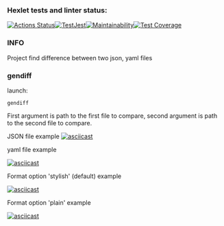 ### Hexlet tests and linter status:
[![Actions Status](https://github.com/jLukatar/frontend-project-46/workflows/hexlet-check/badge.svg)](https://github.com/jLukatar/frontend-project-46/actions)[![TestJest](https://github.com/jLukatar/frontend-project-46/actions/workflows/jestTests.yml/badge.svg?branch=main)](https://github.com/jLukatar/frontend-project-46/actions/workflows/jestTests.yml)[![Maintainability](https://api.codeclimate.com/v1/badges/f63dde256377cc9049e9/maintainability)](https://codeclimate.com/github/jLukatar/frontend-project-46/maintainability)[![Test Coverage](https://api.codeclimate.com/v1/badges/f63dde256377cc9049e9/test_coverage)](https://codeclimate.com/github/jLukatar/frontend-project-46/test_coverage)
### INFO

Project find difference between two json, yaml files

### gendiff

launch:
```
gendiff
```
First argument is path to the first file to compare, second argument is path to the second file  to compare.

JSON file example
[![asciicast](https://asciinema.org/a/OihacwoQ4CbpriFgTuQrK0eo1.svg)](https://asciinema.org/a/OihacwoQ4CbpriFgTuQrK0eo1)

yaml file example 

[![asciicast](https://asciinema.org/a/OnPd8cDS3IzBF9AlI7S5KB1LR.svg)](https://asciinema.org/a/OnPd8cDS3IzBF9AlI7S5KB1LR)

Format option 'stylish' (default) example

[![asciicast](https://asciinema.org/a/nHMEpGuirjc2kDV09QVGjsWfb.svg)](https://asciinema.org/a/nHMEpGuirjc2kDV09QVGjsWfb)

Format option 'plain' example

[![asciicast](https://asciinema.org/a/7wqHQ2ZVhIgNwwnExMVsire0S.svg)](https://asciinema.org/a/7wqHQ2ZVhIgNwwnExMVsire0S)